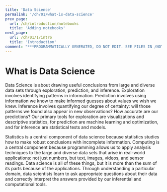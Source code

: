 ```yaml
---
title: 'Data Science'
permalink: '/ch/01/what-is-data-science'
prev_page:
  url: /ch/introduction/notebooks
  title: 'Adding notebooks'
next_page:
  url: /ch/01/1/intro
  title: 'Introduction'
comment: "***PROGRAMMATICALLY GENERATED, DO NOT EDIT. SEE FILES IN /NOTEBOOKS***"
---
```

What is Data Science
====================

Data Science is about drawing useful conclusions from large and diverse data
sets through exploration, prediction, and inference.  Exploration involves
identifying patterns in information.  Prediction involves using information
we know to make informed guesses about values we wish we knew.  Inference
involves quantifying our degree of certainty: will those patterns we found
also appear in new observations? How accurate are our predictions? Our primary
tools for exploration are visualizations and descriptive statistics, for
prediction are machine learning and optimization, and for inference are
statistical tests and models.

Statistics is a central component of data science because statistics
studies how to make robust conclusions with incomplete information. Computing
is a central component because programming allows us to apply analysis
techniques to the large and diverse data sets that arise in real-world
applications: not just numbers, but text, images, videos, and sensor readings.
Data science is all of these things, but it is more than the sum of its parts
because of the applications. Through understanding a particular domain, data
scientists learn to ask appropriate questions about their data and correctly
interpret the answers provided by our inferential and computational tools.

